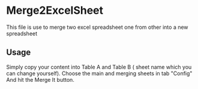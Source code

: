# Merge2ExcelSheet

This file is use to merge two excel spreadsheet one from other into a new spreadsheet

## Usage
Simply copy your content into Table A and Table B ( sheet name which you can change yourself).
Choose the main and merging sheets in tab "Config"
And hit the Merge It button.
